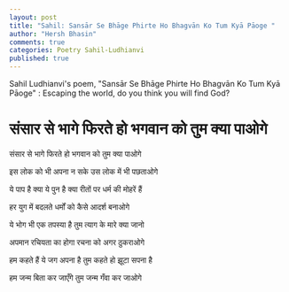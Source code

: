 ```yaml
---
layout: post
title: "Sahil: Sansār Se Bhāge Phirte Ho Bhagvān Ko Tum Kyā Pāoge "
author: "Hersh Bhasin"
comments: true
categories: Poetry Sahil-Ludhianvi
published: true
---
```




Sahil Ludhianvi's poem,  "Sansār Se Bhāge Phirte Ho Bhagvān Ko Tum Kyā Pāoge" :  Escaping the world, do you think you will  find God?



# संसार से भागे फिरते हो भगवान को तुम क्या पाओगे 



संसार से भागे फिरते हो भगवान को तुम क्या पाओगे 

इस लोक को भी अपना न सके उस लोक में भी पछताओगे 





ये पाप है क्या ये पुन है क्या रीतों पर धर्म की मोहरें हैं 

हर युग में बदलते धर्मों को कैसे आदर्श बनाओगे 





ये भोग भी एक तपस्या है तुम त्याग के मारे क्या जानो 

अपमान रचियता का होगा रचना को अगर ठुकराओगे 





हम कहते हैं ये जग अपना है तुम कहते हो झूटा सपना है 

हम जन्म बिता कर जाएँगे तुम जन्म गँवा कर जाओगे 

